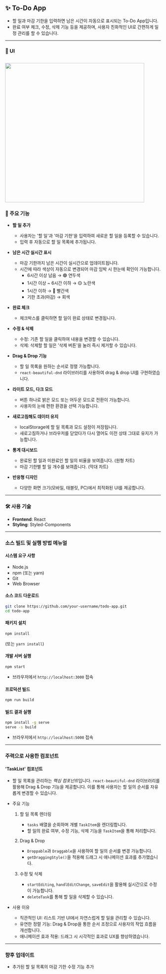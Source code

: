 ## ✨ To-Do App
* 할 일과 마감 기한을 입력하면 남은 시간이 자동으로 표시되는 To-Do App입니다.
* 완료 여부 체크, 수정, 삭제 기능 등을 제공하며, 사용자 친화적인 UI로 간편하게 일정 관리를 할 수 있습니다.

---
### 🎥 UI
<img src="https://github.com/user-attachments/assets/5f08955a-7c90-42e3-98d3-127121544ec7" style="width: 450px"></img>
---

### 🤍 주요 기능
* **할 일 추가**
  * 사용자는 '할 일'과 '마감 기한'을 입력하여 새로운 할 일을 등록할 수 있습니다.
  * 입력 후 자동으로 할 일 목록에 추가됩니다.
 
* **남은 시간 실시간 표시**
  * 마감 기한까지 남은 시간이 실시간으로 업데이트됩니다.
  * 시간에 따라 색상이 자동으로 변경되어 마감 임박 시 한눈에 확인이 가능합니다.
    * 6시간 이상 남음 → 🟢 연두색
    * 1시간 이상 ~ 6시간 이하 → 🟡 노란색
    * 1시간 이하 → 🔴 빨간색
    * 기한 초과(마감) → 회색

* **완료 체크**
  * 체크박스를 클릭하면 할 일이 완료 상태로 변경됩니다.

* **수정 & 삭제**
  * 수정: 기존 할 일을 클릭하여 내용을 변경할 수 있습니다.
  * 삭제: 삭제할 할 일은 '삭제 버튼'을 눌러 즉시 제거할 수 있습니다.

* **Drag & Drop 기능**
  * 할 일 목록을 원하는 순서로 정렬 가능합니다.
  * `react-beautiful-dnd` 라이브러리를 사용하여 drag & drop UI를 구현하였습니다.
  
* **라이트 모드, 다크 모드**
  * 버튼 하나로 밝은 모드 또는 어두운 모드로 전환이 가능합니다.
  * 사용자의 눈에 편한 환경을 선택 가능합니다.
    
* **새로고침해도 데이터 유지**
  * localStorage에 할 일 목록과 모드 설정이 저장됩니다.
  * 새로고침하거나 브라우저를 닫았다가 다시 열어도 이전 상태 그대로 유지가 가능합니다.
 
* **통계 대시보드**
  * 완료된 할 일과 미완료인 할 일의 비율을 보여줍니다. (원형 차트)
  * 마감 기한별 할 일 개수를 보여줍니다. (막대 차트)
    
* **반응형 디자인**
  * 다양한 화면 크기(모바일, 태블릿, PC)에서 최적화된 UI를 제공합니다.

---

### 🛠 사용 기술
* **Frontend**: React
* **Styling**: Styled-Components

---

### 소스 빌드 및 실행 방법 메뉴얼 
#### 시스템 요구 사항
- Node.js
- npm (또는 yarn)
- Git
- Web Browser

#### 소스 코드 다운로드
```bash
git clone https://github.com/your-username/todo-app.git
cd todo-app
```

#### 패키지 설치
```bash
npm install
```
(또는 `yarn install`)

#### 개발 서버 실행
```bash
npm start
```
* 브라우저에서 `http://localhost:3000` 접속

#### 프로덕션 빌드
```bash
npm run build
```

#### 빌드 결과 실행
```bash
npm install -g serve
serve -s build
```
* 브라우저에서 `http://localhost:5000` 접속

---
### 주력으로 사용한 컴포넌트
#### 'TaskList' 컴포넌트
* 할 일 목록을 관리하는 *핵심 컴포넌트*입니다. `react-beautiful-dnd` 라이브러리를 활용해 Drag & Drop 기능을 제공합니다. 이를 통해 사용자는 할 일의 순서를 자유롭게 변경할 수 있습니다.

* 주요 기능
  1. 할 일 목록 렌더링
     - `tasks` 배열을 순회하며 개별 `TaskItem`을 렌더링합니다.
     - 할 일의 완료 여부, 수정 기능, 삭제 기능을 `TaskItem`을 통해 처리합니다.

  2. Drag & Drop
     - `Droppable`과 `Draggable`을 사용하여 할 일의 순서를 변경 가능합니다.
     - `getDraggingStyle()`을 적용해 드래그 시 애니메이션 효과를 추가했습니다.

  3. 수정 및 삭제
     - `startEditing`, `handlEditChange`, `saveEdit`을 활용해 실시간으로 수정이 가능합니다.
     - `deleteTask`를 통해 할 일을 삭제할 수 있습니다.
    
* 사용 이유
  * 직관적인 UI: 리스트 기반 UI에서 자연스럽게 할 일을 관리할 수 있습니다.
  * 유연한 정렬 기능: Drag & Drop을 통한 순서 조정으로 사용자의 작업 흐름을 개선합니다.
  * 애니메이션 효과 적용: 드래그 시 시각적인 효과로 UX를 향상하였습니다.

---
### 향후 업데이트
* 추가된 할 일 목록의 마감 기한 수정 기능 추가


